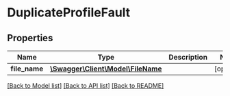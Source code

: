 # DuplicateProfileFault

## Properties
Name | Type | Description | Notes
------------ | ------------- | ------------- | -------------
**file_name** | [**\Swagger\Client\Model\FileName**](FileName.md) |  | [optional] 

[[Back to Model list]](../../README.md#documentation-for-models) [[Back to API list]](../../README.md#documentation-for-api-endpoints) [[Back to README]](../../README.md)

